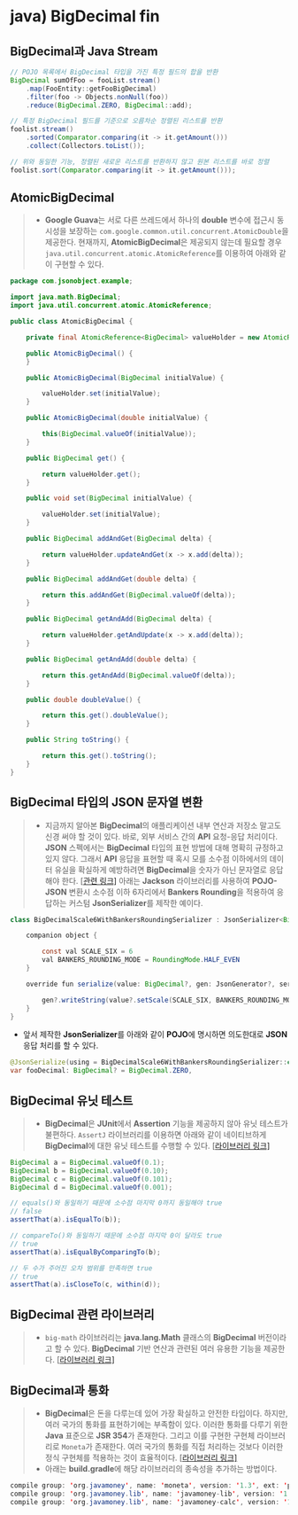 # java) BigDecimal fin



## BigDecimal과 Java Stream

```java
// POJO 목록에서 BigDecimal 타입을 가진 특정 필드의 합을 반환
BigDecimal sumOfFoo = fooList.stream()
    .map(FooEntity::getFooBigDecimal)
    .filter(foo -> Objects.nonNull(foo))
    .reduce(BigDecimal.ZERO, BigDecimal::add);

// 특정 BigDecimal 필드를 기준으로 오름차순 정렬된 리스트를 반환
foolist.stream()
    .sorted(Comparator.comparing(it -> it.getAmount()))
    .collect(Collectors.toList());

// 위와 동일한 기능, 정렬된 새로운 리스트를 반환하지 않고 원본 리스트를 바로 정렬
foolist.sort(Comparator.comparing(it -> it.getAmount()));
```



## AtomicBigDecimal

> - **Google Guava**는 서로 다른 쓰레드에서 하나의 **double** 변수에 접근시 동시성을 보장하는 `com.google.common.util.concurrent.AtomicDouble`을 제공한다. 현재까지, **AtomicBigDecimal**은 제공되지 않는데 필요할 경우 `java.util.concurrent.atomic.AtomicReference`를 이용하여 아래와 같이 구현할 수 있다.

```java
package com.jsonobject.example;

import java.math.BigDecimal;
import java.util.concurrent.atomic.AtomicReference;

public class AtomicBigDecimal {

    private final AtomicReference<BigDecimal> valueHolder = new AtomicReference(BigDecimal.ZERO);

    public AtomicBigDecimal() {
    }

    public AtomicBigDecimal(BigDecimal initialValue) {

        valueHolder.set(initialValue);
    }

    public AtomicBigDecimal(double initialValue) {

        this(BigDecimal.valueOf(initialValue));
    }

    public BigDecimal get() {

        return valueHolder.get();
    }

    public void set(BigDecimal initialValue) {

        valueHolder.set(initialValue);
    }

    public BigDecimal addAndGet(BigDecimal delta) {

        return valueHolder.updateAndGet(x -> x.add(delta));
    }

    public BigDecimal addAndGet(double delta) {

        return this.addAndGet(BigDecimal.valueOf(delta));
    }

    public BigDecimal getAndAdd(BigDecimal delta) {

        return valueHolder.getAndUpdate(x -> x.add(delta));
    }

    public BigDecimal getAndAdd(double delta) {

        return this.getAndAdd(BigDecimal.valueOf(delta));
    }

    public double doubleValue() {

        return this.get().doubleValue();
    }

    public String toString() {

        return this.get().toString();
    }
}
```



## BigDecimal 타입의 JSON 문자열 변환

> - 지금까지 알아본 **BigDecimal**의 애플리케이션 내부 연산과 저장소 말고도 신경 써야 할 것이 있다. 바로, 외부 서비스 간의 **API** 요청-응답 처리이다. **JSON** 스펙에서는 **BigDecimal** 타입의 표현 방법에 대해 명확히 규정하고 있지 않다. 그래서 **API** 응답을 표현할 때 혹시 모를 소수점 이하에서의 데이터 유실을 확실하게 예방하려면 **BigDecimal**을 숫자가 아닌 문자열로 응답해야 한다. [[관련 링크\]](https://stackoverflow.com/questions/52149589/return-bigdecimal-fields-as-json-string-values-in-java) 아래는 **Jackson** 라이브러리를 사용하여 **POJO-JSON** 변환시 소수점 이하 6자리에서 **Bankers Rounding**을 적용하여 응답하는 커스텀 **JsonSerializer**를 제작한 예이다.

```java
class BigDecimalScale6WithBankersRoundingSerializer : JsonSerializer<BigDecimal>() {

    companion object {

        const val SCALE_SIX = 6
        val BANKERS_ROUNDING_MODE = RoundingMode.HALF_EVEN
    }

    override fun serialize(value: BigDecimal?, gen: JsonGenerator?, serializers: SerializerProvider?) {

        gen?.writeString(value?.setScale(SCALE_SIX, BANKERS_ROUNDING_MODE).toString())
    }
}
```

- 앞서 제작한 **JsonSerializer**를 아래와 같이 **POJO**에 명시하면 의도한대로 **JSON** 응답 처리를 할 수 있다.

```java
@JsonSerialize(using = BigDecimalScale6WithBankersRoundingSerializer::class)
var fooDecimal: BigDecimal? = BigDecimal.ZERO,
```



## BigDecimal 유닛 테스트

> - **BigDecimal**은 **JUnit**에서 **Assertion** 기능을 제공하지 않아 유닛 테스트가 불편하다. `AssertJ` 라이브러리를 이용하면 아래와 같이 네이티브하게 **BigDecimal**에 대한 유닛 테스트를 수행할 수 있다. [[라이브러리 링크\]](https://joel-costigliola.github.io/assertj/)

```java
BigDecimal a = BigDecimal.valueOf(0.1);
BigDecimal b = BigDecimal.valueOf(0.10);
BigDecimal c = BigDecimal.valueOf(0.101);
BigDecimal d = BigDecimal.valueOf(0.001);

// equals()와 동일하기 때문에 소수점 마지막 0까지 동일해야 true
// false
assertThat(a).isEqualTo(b));

// compareTo()와 동일하기 때문에 소수점 마지막 0이 달라도 true
// true
assertThat(a).isEqualByComparingTo(b);

// 두 수가 주어진 오차 범위를 만족하면 true
// true
assertThat(a).isCloseTo(c, within(d));
```



## BigDecimal 관련 라이브러리

> - `big-math` 라이브러리는 **java.lang.Math** 클래스의 **BigDecimal** 버전이라고 할 수 있다. **BigDecimal** 기반 연산과 관련된 여러 유용한 기능을 제공한다. [[라이브러리 링크\]](https://github.com/eobermuhlner/big-math)



## BigDecimal과 통화

> - **BigDecimal**은 돈을 다루는데 있어 가장 확실하고 안전한 타입이다. 하지만, 여러 국가의 통화를 표현하기에는 부족함이 있다. 이러한 통화를 다루기 위한 **Java** 표준으로 **JSR 354**가 존재한다. 그리고 이를 구현한 구현체 라이브러리로 `Moneta`가 존재한다. 여러 국가의 통화를 직접 처리하는 것보다 이러한 정식 구현체를 적용하는 것이 효율적이다. [[라이브러리 링크\]](http://javamoney.github.io/ri.html)
> - 아래는 **build.gradle**에 해당 라이브러리의 종속성을 추가하는 방법이다.

```java
compile group: 'org.javamoney', name: 'moneta', version: '1.3', ext: 'pom' // JavaMoney
compile group: 'org.javamoney.lib', name: 'javamoney-lib', version: '1.0', ext: 'pom' // JavaMoney
compile group: 'org.javamoney.lib', name: 'javamoney-calc', version: '1.0' // JavaMoney Caculations
```

